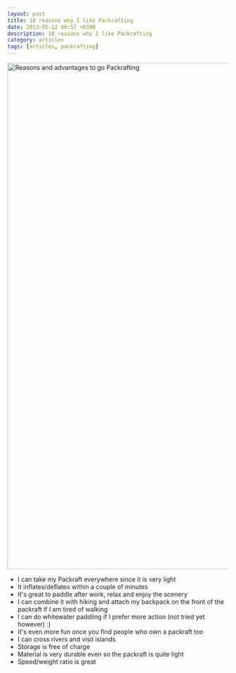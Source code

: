 ```yaml
---
layout: post
title: 10 reasons why I like Packrafting
date: 2013-05-12 06:57 +0300
description: 10 reasons why I like Packrafting
category: articles
tags: [articles, packrafting]
---
```

<a href="http://www.flickr.com/photos/90204224@N07/8729735329/" ><img src="http://farm8.staticflickr.com/7425/8729735329_78a6f1a644_c.jpg" width="1150" alt="Reasons and advantages to go Packrafting"></a>
<ul>
<li>I can take my Packraft everywhere since it is very light</li>
<li>It inflates/deflates within a couple of minutes</li>
<li>It's great to paddle after work, relax and enjoy the scenery</li>
<li>I can combine it with hiking and attach my backpack on the front of the packraft if I am tired of walking</li>
<li>I can do whitewater paddling if I prefer more action (not tried yet however) :)</li>
<li>It's even more fun once you find people who own a packraft too</li>
<li>I can cross rivers and visit islands</li>
<li>Storage is free of charge</li>
<li>Material is very durable even so the packraft is quite light</li>
<li>Speed/weight ratio is great</li>
</ul>
